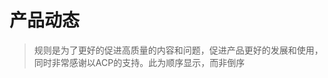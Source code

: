 # 产品动态

> 规则是为了更好的促进高质量的内容和问题，促进产品更好的发展和使用，同时非常感谢以ACP的支持。此为顺序显示，而非倒序

<Vssue :issue-id="2" :options="{ locale: 'zh' }" />
